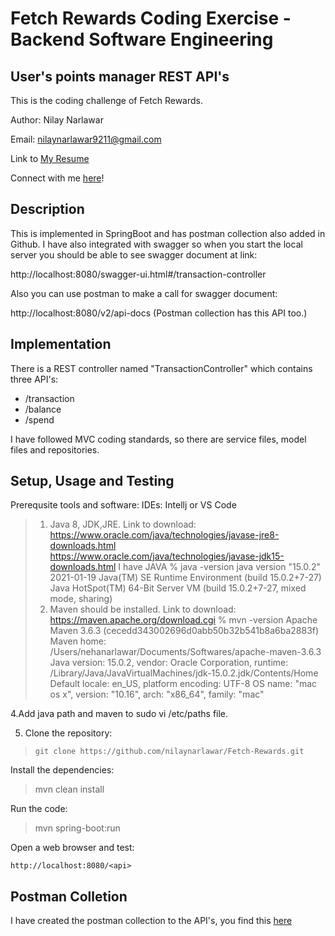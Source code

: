 # Fetch Rewards Coding Exercise - Backend Software Engineering
## User's points manager REST API's

This is the coding challenge of Fetch Rewards.

Author: Nilay Narlawar

Email: nilaynarlawar9211@gmail.com

Link to [My Resume](https://www.dropbox.com/s/lica27y0r4k4qyq/Nilay_Narlawar_Resume.pdf?dl=0)

Connect with me [here](https://www.linkedin.com/in/nnarlawar/)!

## Description
This is implemented in SpringBoot and has postman collection also added in Github. I have also integrated with swagger so when you start the local server you should be able to see swagger document at link:

http://localhost:8080/swagger-ui.html#/transaction-controller

Also you can use postman to make a call for swagger document:

http://localhost:8080/v2/api-docs (Postman collection has this API too.) 

## Implementation
There is a REST controller named "TransactionController" which contains three API's:

 * /transaction
 * /balance
 * /spend

I have followed MVC coding standards, so there are service files, model files and repositories. 

## Setup, Usage and Testing

Prerequsite tools and software:
IDEs: Intellj or VS Code
> 1. Java 8, JDK,JRE. 
Link to download: https://www.oracle.com/java/technologies/javase-jre8-downloads.html
https://www.oracle.com/java/technologies/javase-jdk15-downloads.html
I have JAVA
  % java -version
  java version "15.0.2" 2021-01-19
  Java(TM) SE Runtime Environment (build 15.0.2+7-27)
  Java HotSpot(TM) 64-Bit Server VM (build 15.0.2+7-27, mixed mode, sharing)
> 2. Maven should be installed.
Link to download: https://maven.apache.org/download.cgi
 % mvn -version
Apache Maven 3.6.3 (cecedd343002696d0abb50b32b541b8a6ba2883f)
Maven home: /Users/nehanarlawar/Documents/Softwares/apache-maven-3.6.3
Java version: 15.0.2, vendor: Oracle Corporation, runtime: /Library/Java/JavaVirtualMachines/jdk-15.0.2.jdk/Contents/Home
Default locale: en_US, platform encoding: UTF-8
OS name: "mac os x", version: "10.16", arch: "x86_64", family: "mac"

4.Add java path and maven to  sudo vi /etc/paths file.

5. Clone the repository:

> `git clone https://github.com/nilaynarlawar/Fetch-Rewards.git`

Install the dependencies:

> mvn clean install

Run the code: 

> mvn spring-boot:run

Open a web browser and test:

`http://localhost:8080/<api>`


## Postman Colletion

I have created the postman collection to the API's, you find this [here]()
